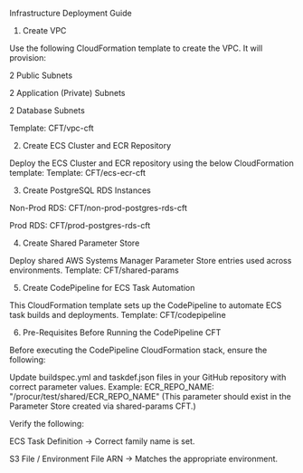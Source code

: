 Infrastructure Deployment Guide
1. Create VPC

Use the following CloudFormation template to create the VPC.
It will provision:

   2 Public Subnets

   2 Application (Private) Subnets

   2 Database Subnets

Template: CFT/vpc-cft

2. Create ECS Cluster and ECR Repository

Deploy the ECS Cluster and ECR repository using the below CloudFormation template:
Template: CFT/ecs-ecr-cft

3. Create PostgreSQL RDS Instances

Non-Prod RDS:
CFT/non-prod-postgres-rds-cft

Prod RDS:
CFT/prod-postgres-rds-cft

4. Create Shared Parameter Store

Deploy shared AWS Systems Manager Parameter Store entries used across environments.
Template: CFT/shared-params

5. Create CodePipeline for ECS Task Automation

This CloudFormation template sets up the CodePipeline to automate ECS task builds and deployments.
Template: CFT/codepipeline

6. Pre-Requisites Before Running the CodePipeline CFT

Before executing the CodePipeline CloudFormation stack, ensure the following:

Update buildspec.yml and taskdef.json files in your GitHub repository with correct parameter values.
Example:
ECR_REPO_NAME: "/procur/test/shared/ECR_REPO_NAME"
(This parameter should exist in the Parameter Store created via shared-params CFT.)

Verify the following:

ECS Task Definition → Correct family name is set.

S3 File / Environment File ARN → Matches the appropriate environment.
